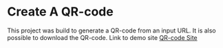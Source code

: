 # Create A QR-code
This project was build to generate a QR-code from an input URL. It is also possible to download the QR-code.
Link to demo site
[QR-code Site](https://filiphuhta.se/consid-qr-code/)
